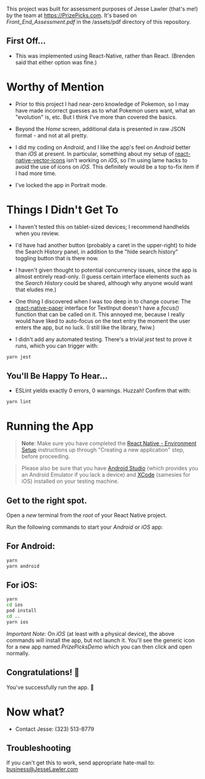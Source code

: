 This project was built for assessment purposes of Jesse Lawler (that's me!) by the team at https://PrizePicks.com. It's based on _Front_End_Assessment.pdf_ in the /assets/pdf directory of this repository.

## First Off...

- This was implemented using React-Native, rather than React. (Brenden said that either option was fine.)

# Worthy of Mention

- Prior to this project I had near-zero knowledge of Pokemon, so I may have made incorrect guesses as to what Pokemon users want, what an "evolution" is, etc. But I think I've more than covered the basics.

- Beyond the _Home_ screen, additional data is presented in raw JSON format - and not at all pretty.

- I did my coding on _Android_, and I like the app's feel on _Android_ better than _iOS_ at present. In particular, something about my setup of [react-native-vector-icons](https://github.com/oblador/react-native-vector-icons) isn't working on _iOS_, so I'm using lame hacks to avoid the use of icons on _iOS_. This definitely would be a top to-fix item if I had more time.

- I've locked the app in Portrait mode.

# Things I Didn't Get To

- I haven't tested this on tablet-sized devices; I recommend handhelds when you review.

- I'd have had another button (probably a caret in the upper-right) to hide the Search History panel, in addition to the "hide search history" toggling button that is there now.

- I haven't given thought to potential concurrency issues, since the app is almost entirely read-only. (I guess certain interface elements such as the _Search History_ could be shared, although why anyone would want that eludes me.)

- One thing I discovered when I was too deep in to change course: The [react-native-paper](https://reactnativepaper.com/) interface for TextInput doesn't have a _focus()_ function that can be called on it. This annoyed me, because I really would have liked to auto-focus on the text entry the moment the user enters the app, but no luck. (I still like the library, fwiw.)

- I didn't add any automated testing. There's a trivial _jest_ test to prove it runs, which you can trigger with:

```bash
yarn jest
```

## You'll Be Happy To Hear...

- ESLint yields exactly 0 errors, 0 warnings. Huzzah! Confirm that with:

```bash
yarn lint
```

# Running the App

> **Note**: Make sure you have completed the [React Native - Environment Setup](https://reactnative.dev/docs/environment-setup) instructions up through "Creating a new application" step, before proceeding.

> Please also be sure that you have [Android Studio](https://developer.android.com/studio) (which provides you an Android Emulator if you lack a device) and [XCode](https://developer.apple.com/xcode/) (samesies for iOS) installed on your testing machine.

## Get to the right spot.

Open a _new_ terminal from the _root_ of your React Native project.

Run the following commands to start your _Android_ or _iOS_ app:

## For Android:

```bash
yarn
yarn android
```

## For iOS:

```bash
yarn
cd ios
pod install
cd ..
yarn ios
```

_Important Note:_ On _iOS_ (at least with a physical device), the above commands will install the app, but not launch it. You'll see the generic icon for a new app named _PrizePicksDemo_ which you can then click and open normally.

## Congratulations! :tada:

You've successfully run the app. :partying_face:

# Now what?

- Contact Jesse: (323) 513-8779

## Troubleshooting

If you can't get this to work, send appropriate hate-mail to: business@JesseLawler.com
